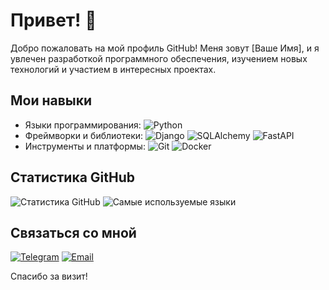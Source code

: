 # Привет! 👋

Добро пожаловать на мой профиль GitHub! Меня зовут [Ваше Имя], и я увлечен разработкой программного обеспечения, изучением новых технологий и участием в интересных проектах.

<!--
## О себе

- 🌱 В настоящее время изучаю: **[Технология или Язык программирования]**
- 👯 Ищу сотрудничество в: **[Тип проекта]**
- 💬 Задайте мне вопрос о: **[Темы или технологии, в которых вы разбираетесь]**
- 📫 Как связаться со мной: **[Ваш email или ссылка на LinkedIn]**
- ⚡ Факт обо мне: **[Интересный факт о вас]**
-->

## Мои навыки

- Языки программирования: ![Python](https://img.shields.io/badge/-Python-000?&logo=Python) 
- Фреймворки и библиотеки: ![Django](https://img.shields.io/badge/-Django-000?&logo=Django) ![SQLAlchemy](https://img.shields.io/badge/-SQLAlchemy-000?&logo=SQLAlchemy) ![FastAPI](https://img.shields.io/badge/-FastAPI-000?&logo=FastAPI)
- Инструменты и платформы: ![Git](https://img.shields.io/badge/-Git-000?&logo=Git) ![Docker](https://img.shields.io/badge/-Docker-000?&logo=Docker)

<!--
## Мои проекты

### [Проект 1](https://github.com/username/project1)
Описание проекта. Что он делает, используемые технологии и почему он интересен.

### [Проект 2](https://github.com/username/project2)
Описание проекта. Что он делает, используемые технологии и почему он интересен.
-->

## Статистика GitHub

![Статистика GitHub](https://github-readme-stats.vercel.app/api?username=Siellph&show_icons=true&hide_title=true&count_private=true&include_all_commits=true&theme=default&line_height=24)
![Самые используемые языки](https://github-readme-stats.vercel.app/api/top-langs/?username=Siellph&layout=compact&theme=default)

## Связаться со мной

[![Telegram](https://img.shields.io/badge/-Telegram-000?&logo=Telegram)](https://twitter.com/ваш_профиль)
[![Email](https://img.shields.io/badge/-Email-000?&logo=Gmail)](mailto:i@vgordin.ru)

Спасибо за визит!
